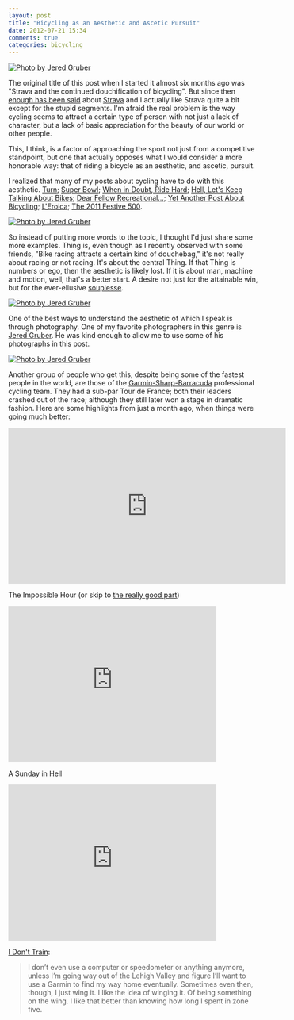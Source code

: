 ```yaml
---
layout: post
title: "Bicycling as an Aesthetic and Ascetic Pursuit"
date: 2012-07-21 15:34
comments: true
categories: bicycling
---
```


[![Photo by Jered Gruber](http://farm8.staticflickr.com/7228/7302666568_cf537411be_z.jpg)](http://www.flickr.com/photos/smashred/7302666568/in/faves-dealingwith/)

The original title of this post when I started it almost six months ago was "Strava and the continued douchification of bicycling". But since then [enough has been said](http://allthingsd.com/20120619/gps-app-strava-sued-over-cyclists-death/?refcat=news) about [Strava](http://strava.com) and I actually like Strava quite a bit except for the stupid segments. I'm afraid the real problem is the way cycling seems to attract a certain type of person with not just a lack of character, but a lack of basic appreciation for the beauty of our world or other people.

This, I think, is a factor of approaching the sport not just from a competitive standpoint, but one that actually opposes what I would consider a more honorable way: that of riding a bicycle as an aesthetic, and ascetic, pursuit.

I realized that many of my posts about cycling have to do with this aesthetic. [Turn](http://danielsjourney.com/2011/01/09/corner.html); [Super Bowl](http://danielsjourney.com/2011/02/07/super-bowl.html); [When in Doubt, Ride Hard](http://danielsjourney.com/2011/02/20/ride.html); [Hell, Let's Keep Talking About Bikes](http://danielsjourney.com/2011/03/07/bikes.html); [Dear Fellow Recreational...](http://danielsjourney.com/2011/07/16/dear-fellow-recreationalists.html); [Yet Another Post About Bicycling](http://danielsjourney.com/2011/05/26/yapab.html); [L'Eroica](http://danielsjourney.com/2011/09/27/leroica.html); [The 2011 Festive 500](http://blog.danielsjourney.com/2012/01/01/rapha/).

[![Photo by Jered Gruber](http://farm9.staticflickr.com/8014/7433130290_0a65f374f9_o.jpg)](http://www.flickr.com/photos/smashred/7433130290/in/faves-dealingwith/)

So instead of putting more words to the topic, I thought I'd just share some more examples. Thing is, even though as I recently observed with some friends, "Bike racing attracts a certain kind of douchebag," it's not really about racing or not racing. It's about the central Thing. If that Thing is numbers or ego, then the aesthetic is likely lost. If it is about man, machine and motion, well, that's a better start. A desire not just for the attainable win, but for the ever-ellusive [souplesse](http://redkiteprayer.com/2011/04/souplesse/).

[![Photo by Jered Gruber](http://farm9.staticflickr.com/8024/7482309840_0be02f2560_o.jpg)](http://www.flickr.com/photos/smashred/7482309840/in/faves-dealingwith/)

One of the best ways to understand the aesthetic of which I speak is through photography. One of my favorite photographers in this genre is [Jered Gruber](http://www.flickr.com/photos/smashred/). He was kind enough to allow me to use some of his photographs in this post.

[![Photo by Jered Gruber](http://farm9.staticflickr.com/8146/7307320178_605f843cb4_z.jpg)](http://www.flickr.com/photos/smashred/7307320178/in/photostream)

Another group of people who get this, despite being some of the fastest people in the world, are those of the [Garmin-Sharp-Barracuda](http://www.slipstreamsports.com/) professional cycling team. They had a sub-par Tour de France; both their leaders crashed out of the race; although they still later won a stage in dramatic fashion. Here are some highlights from just a month ago, when things were going much better:

<iframe width="560" height="315" src="http://www.youtube.com/embed/E7LvOvo1G5E" frameborder="0" allowfullscreen></iframe>

The Impossible Hour (or skip to [the really good part](http://www.youtube.com/watch?v=eiKACH4v9LU&t=3m20s))

<iframe width="420" height="315" src="http://www.youtube.com/embed/eiKACH4v9LU" frameborder="0" allowfullscreen></iframe>

A Sunday in Hell

<iframe width="420" height="315" src="http://www.youtube.com/embed/cWTj6H2KKr4?rel=0" frameborder="0" allowfullscreen></iframe>

[I Don't Train](http://bicycling.com/blogs/theselection/2012/01/20/i-dont-train/):

> I don’t even use a computer or speedometer or anything anymore, unless I’m going way out of the Lehigh Valley and figure I’ll want to use a Garmin to find my way home eventually. Sometimes even then, though, I just wing it. I like the idea of winging it. Of being something on the wing. I like that better than knowing how long I spent in zone five.
